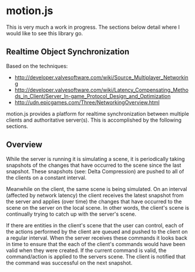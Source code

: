 # motion.js


This is very much a work in progress. The sections below detail
where I would like to see this library go.

## Realtime Object Synchronization

Based on the techniques:

  * http://developer.valvesoftware.com/wiki/Source_Multiplayer_Networking
  * http://developer.valvesoftware.com/wiki/Latency_Compensating_Methods_in_Client/Server_In-game_Protocol_Design_and_Optimization
  * http://udn.epicgames.com/Three/NetworkingOverview.html

motion.js provides a platform for realtime synchronization between
multiple clients and authoritative server(s).  This is accomplished by
the following sections.

## Overview

While the server is running it is simulating a scene, it is periodically
taking snapshots of the changes that have occurred to the scene since the
last snapshot.  These snapshots (see: Delta Compression) are pushed to
all of the clients on a constant interval.

Meanwhile on the client, the same scene is being simulated.  On an interval
(affected by network latency) the client receives the latest snapshot
from the server and applies (over time) the changes that have occurred
to the scene on the server on the local scene.  In other words, the
client's scene is continually trying to catch up with the server's scene.

If there are entities in the client's scene that the user can control,
each of the actions performed by the client are queued and pushed to the
client on a regular interval.  When the server receives these commands
it looks back in time to ensure that the each of the client's commands
would have been valid when they were created.  If the current command is
valid, the command/action is applied to the servers scene. The client
is notified that the command was successful on the next snapshot.

